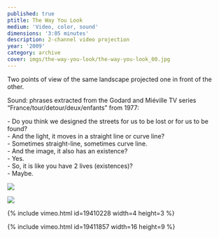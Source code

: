 ```yaml
---
published: true
ptitle: The Way You Look
medium: 'Video, color, sound'
dimensions: '3:05 minutes'
description: 2-channel video projection
year: '2009'
category: archive
cover: imgs/the-way-you-look/the-way-you-look_00.jpg
---
```

Two points of view of the same landscape projected one in front of the other.

Sound: phrases extracted from the Godard and Miéville TV series “France/tour/detour/deux/enfants” from 1977:

\- Do you think we designed the streets for us to be lost or for us to be found?  
\- And the light, it moves in a straight line or curve line?  
\- Sometimes straight-line, sometimes curve line.  
\- And the image, it also has an existence?  
\- Yes.  
\- So, it is like you have 2 lives (existences)?  
\- Maybe.

![]({{site.baseurl}}/imgs/the-way-you-look/the-way-you-look_01.jpg)

![]({{site.baseurl}}/imgs/the-way-you-look/the-way-you-look_02.jpg)

{% include vimeo.html id=19410228 width=4 height=3 %}

{% include vimeo.html id=19411857 width=16 height=9 %}
